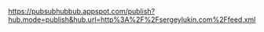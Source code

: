 https://pubsubhubbub.appspot.com/publish?hub.mode=publish&hub.url=http%3A%2F%2Fsergeylukin.com%2Ffeed.xml
